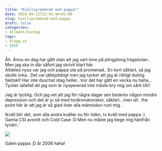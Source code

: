 ```yaml
---
title: "Kvällspromenad med pappa!"
date: 2010-09-21T22:56:46+01:00
slug: kvallspromenad-med-pappa
draft: false
categories:
- Allmänt/Vardag
tags:
- blogg.se
- 2010
---
```

Åh. Ännu en dag har gått utan att jag vart inne på plingplong högskolan.. Men jag ska in där såfort jag skrivit klart här.  
Alldeles nyss var jag och pappa ute på promenad.. En kort såklart, så jag skulle orka.. Det var jättejobbigt men jag tycker att jag är riktigt duktig faktiskt! Har inte duschat idag heller.. tror det har gått en vecka nu haha...  
Tycker iallafall att jag som är nyopererad inte måste bry mig om sånt (A)!  
  
  
Jag är lycklig. Och jag vet att jag för några dagar sen beskrev någon mindre depression och det är ju så med tonårsmänniskor, såklart.. men iaf.. the point här är att jag är så glad över alla människor runt mig .  
  
  
Ikväll blir det, som alla andra kvällar nu för tiden, tv kväll med pappa :) Gamla CSI avsnitt och Cold Case :D Men nu måste jag bege mig härifrån tyvärr..'  
  
  
![](/assets/images/blogg.se/galenpappa12juli06_108615891.jpg)  
  
Galen pappa ;D år 2006 haha!